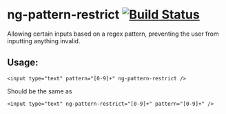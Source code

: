 # ng-pattern-restrict [![Build Status](https://travis-ci.org/AlphaGit/ng-pattern-restrict.png)](https://travis-ci.org/AlphaGit/ng-pattern-restrict)

Allowing certain inputs based on a regex pattern, preventing the user from inputting anything invalid.

## Usage:

    <input type="text" pattern="[0-9]+" ng-pattern-restrict />

Should be the same as

    <input type="text" ng-pattern-restrict="[0-9]+" pattern="[0-9]+" />